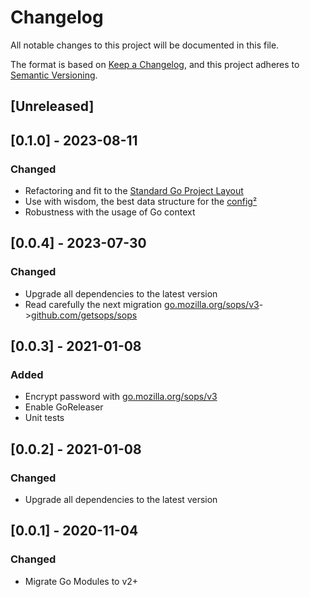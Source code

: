 # Changelog
All notable changes to this project will be documented in this file.

The format is based on [Keep a Changelog](https://keepachangelog.com/en/1.0.0/),
and this project adheres to [Semantic Versioning](https://semver.org/spec/v2.0.0.html).

## [Unreleased]

## [0.1.0] - 2023-08-11
### Changed
- Refactoring and fit to the [Standard Go Project Layout](https://github.com/golang-standards/project-layout)
- Use with wisdom, the best data structure for the [config](https://david-yappeter.medium.com/golang-pass-by-value-vs-pass-by-reference-e48aac8b2716)[²](https://go101.org/article/pointer.html)
- Robustness with the usage of Go context

## [0.0.4] - 2023-07-30
### Changed
- Upgrade all dependencies to the latest version
- Read carefully the next migration [go.mozilla.org/sops/v3](https://github.com/getsops/sops/issues/1246)->[github.com/getsops/sops](https://github.com/getsops/sops)

## [0.0.3] - 2021-01-08
### Added
- Encrypt password with [go.mozilla.org/sops/v3](github.com/mozilla/sops)
- Enable GoReleaser
- Unit tests

## [0.0.2] - 2021-01-08
### Changed
- Upgrade all dependencies to the latest version

## [0.0.1] - 2020-11-04
### Changed
- Migrate Go Modules to v2+